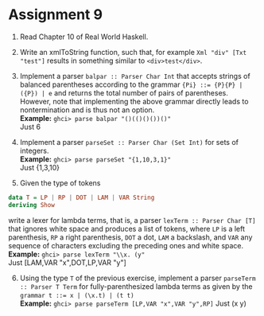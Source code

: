 # Assignment 9

1. Read Chapter 10 of Real World Haskell.

2. Write an xmlToString function, such that, for example
``Xml "div" [Txt "test"]`` results in something similar to
``<div>test</div>``.

3. Implement a parser ``balpar :: Parser Char Int`` that accepts
strings of balanced parentheses according to the grammar
``{Pi} ::= {P}{P} | ({P}) | e`` and returns the total number of pairs of
parentheses. However, note that implementing the above grammar
directly leads to nontermination and is thus not an option.  
**Example:** ``ghci> parse balpar "()(()()())()"``  
Just 6

4. Implement a parser ``parseSet :: Parser Char (Set Int)`` for sets of integers.  
**Example:** ``ghci> parse parseSet "{1,10,3,1}"``  
Just {1,3,10}

5. Given the type of tokens
``` haskell
data T = LP | RP | DOT | LAM | VAR String
deriving Show
```
write a lexer for lambda terms, that is, a parser ``lexTerm :: Parser Char [T]`` that ignores white space and produces a list of tokens, where ``LP`` is a left parenthesis, ``RP`` a right parenthesis, ``DOT`` a dot, ``LAM`` a backslash, and ``VAR`` any sequence of characters excluding the preceding ones and white space.  
**Example:** ``ghci> parse lexTerm "\\x. (y"``  
Just [LAM,VAR "x",DOT,LP,VAR "y"]

6. Using the type ``T`` of the previous exercise, implement a parser ``parseTerm :: Parser T Term`` for fully-parenthesized lambda terms as given by the ``grammar t ::= x | (\x.t) | (t t)``  
**Example:** ``ghci> parse parseTerm [LP,VAR "x",VAR "y",RP]``
Just (x y)
